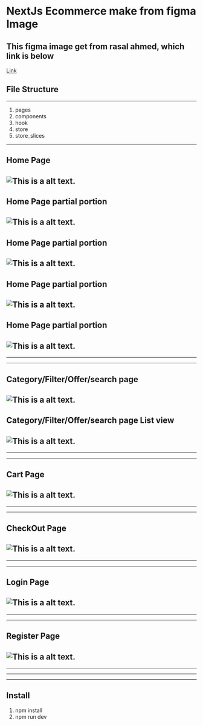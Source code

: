 # NextJs Ecommerce make from figma Image

## This figma image get from rasal ahmed, which link is below

[Link](https://www.figma.com/file/dGnV13M0DEXrcPYbpzgsjL/Bengal-Shop?node-id=0%3A1)

## File Structure

---

1. pages
2. components
3. hook
4. store
5. store_slices

---

## Home Page

## ![This is a alt text.](/public/screenshort/1.png)

## Home Page partial portion

## ![This is a alt text.](/public/screenshort/2.png)

## Home Page partial portion

## ![This is a alt text.](/public/screenshort/3.png)

## Home Page partial portion

## ![This is a alt text.](/public/screenshort/12.png)

## Home Page partial portion

## ![This is a alt text.](/public/screenshort/13.png)

---

---

## Category/Filter/Offer/search page

## ![This is a alt text.](/public/screenshort/4.png)

## Category/Filter/Offer/search page List view

## ![This is a alt text.](/public/screenshort/11.png)

---

---

## Cart Page

## ![This is a alt text.](/public/screenshort/9.png)

---

---

## CheckOut Page

## ![This is a alt text.](/public/screenshort/10.png)

---

---

## Login Page

## ![This is a alt text.](/public/screenshort/7.png)

---

---

## Register Page

## ![This is a alt text.](/public/screenshort/8.png)

---

---

---

## Install

1. npm install
2. npm run dev
